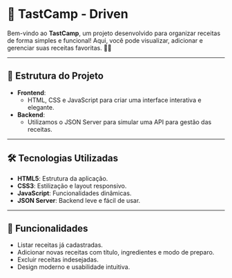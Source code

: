 # 🍴 TastCamp - Driven

Bem-vindo ao **TastCamp**, um projeto desenvolvido para organizar receitas de forma simples e funcional! Aqui, você pode visualizar, adicionar e gerenciar suas receitas favoritas. 🥗✨

---

## 📁 Estrutura do Projeto

- **Frontend**:
  - HTML, CSS e JavaScript para criar uma interface interativa e elegante.
- **Backend**:
  - Utilizamos o JSON Server para simular uma API para gestão das receitas.

---

## 🛠️ Tecnologias Utilizadas

- **HTML5**: Estrutura da aplicação.
- **CSS3**: Estilização e layout responsivo.
- **JavaScript**: Funcionalidades dinâmicas.
- **JSON Server**: Backend leve e fácil de usar.

---

## 🚀 Funcionalidades

- Listar receitas já cadastradas.
- Adicionar novas receitas com título, ingredientes e modo de preparo.
- Excluir receitas indesejadas.
- Design moderno e usabilidade intuitiva.

